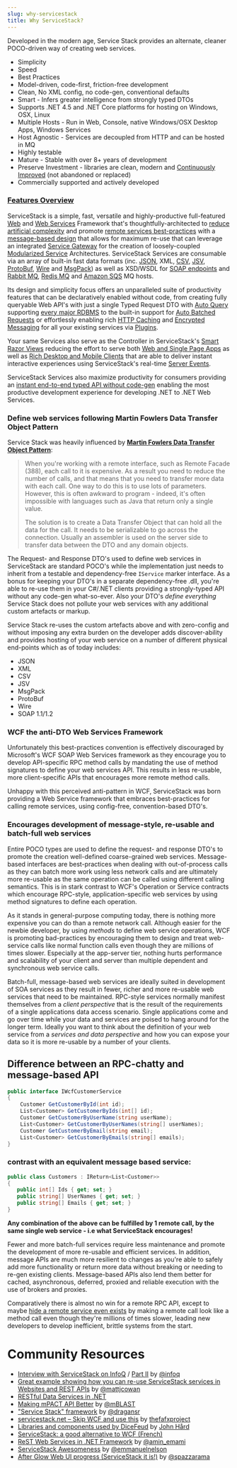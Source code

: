 ```yaml
---
slug: why-servicestack
title: Why ServiceStack?
---
```


Developed in the modern age, Service Stack provides an alternate, cleaner POCO-driven way of creating web services.
 
- Simplicity
- Speed
- Best Practices
- Model-driven, code-first, friction-free development
- Clean, No XML config, no code-gen, conventional defaults
- Smart - Infers greater intelligence from strongly typed DTOs
- Supports .NET 4.5 and .NET Core platforms for hosting on Windows, OSX, Linux
- Multiple Hosts - Run in Web, Console, native Windows/OSX Desktop Apps, Windows Services
- Host Agnostic - Services are decoupled from HTTP and can be hosted in MQ
- Highly testable
- Mature - Stable with over 8+ years of development 
- Preserve Investment - libraries are clean, modern and [Continuously Improved](/release-notes-history) (not abandoned or replaced)
- Commercially supported and actively developed

### [Features Overview](https://servicestack.net/features)

ServiceStack is a simple, fast, versatile and highly-productive full-featured [Web](http://razor.servicestack.net) and 
[Web Services](/web-services) Framework that's 
thoughtfully-architected to [reduce artificial complexity](/why-not-odata#why-not-complexity) and promote 
[remote services best-practices](/advantages-of-message-based-web-services) 
with a [message-based design](/what-is-a-message-based-web-service) 
that allows for maximum re-use that can leverage an integrated 
[Service Gateway](/service-gateway) 
for the creation of loosely-coupled 
[Modularized Service](/modularizing-services) Architectures.
ServiceStack Services are consumable via an array of built-in fast data formats (inc. 
[JSON](https://github.com/ServiceStack/ServiceStack.Text), 
XML, 
[CSV](/csv-format), 
[JSV](/jsv-format), 
[ProtoBuf](/protobuf-format), 
[Wire](/wire-format) and 
[MsgPack](/messagepack-format)) 
as well as XSD/WSDL for [SOAP endpoints](/soap-support) and 
[Rabbit MQ](/rabbit-mq), 
[Redis MQ](/redis-mq) and
[Amazon SQS](https://github.com/ServiceStack/ServiceStack.Aws#sqsmqserver) MQ hosts. 

Its design and simplicity focus offers an unparalleled suite of productivity features that can be declaratively enabled 
without code, from creating fully queryable Web API's with just a single Typed Request DTO with
[Auto Query](/autoquery) supporting 
[every major RDBMS](https://github.com/ServiceStack/ServiceStack.OrmLite#8-flavours-of-ormlite-is-on-nuget) 
to the built-in support for
[Auto Batched Requests](/auto-batched-requests) 
or effortlessly enabling rich [HTTP Caching](/http-caching) and
[Encrypted Messaging](/encrypted-messaging) 
for all your existing services via [Plugins](/plugins).

Your same Services also serve as the Controller in ServiceStack's [Smart Razor Views](http://razor.servicestack.net/)
reducing the effort to serve both 
[Web and Single Page Apps](https://github.com/ServiceStackApps/LiveDemos) as well as 
[Rich Desktop and Mobile Clients](https://github.com/ServiceStackApps/HelloMobile) that are able to deliver instant interactive 
experiences using ServiceStack's real-time [Server Events](/server-events).

ServiceStack Services also maximize productivity for consumers providing an 
[instant end-to-end typed API without code-gen](/csharp-client) enabling
the most productive development experience for developing .NET to .NET Web Services.

### Define web services following Martin Fowlers Data Transfer Object Pattern

Service Stack was heavily influenced by [**Martin Fowlers Data Transfer Object Pattern**](http://martinfowler.com/eaaCatalog/dataTransferObject):

>When you're working with a remote interface, such as Remote Facade (388), each call to it is expensive. 
>As a result you need to reduce the number of calls, and that means that you need to transfer more data 
>with each call. One way to do this is to use lots of parameters. 
>However, this is often awkward to program - indeed, it's often impossible with languages such as Java 
>that return only a single value.
>
>The solution is to create a Data Transfer Object that can hold all the data for the call. It needs 
to be serializable to go across the connection. 
>Usually an assembler is used on the server side to transfer data between the DTO and any domain objects.

The Request- and Response DTO's used to define web services in ServiceStack are standard POCO's while 
the implementation just needs to inherit from a testable and dependency-free `IService` marker interface. 
As a bonus for keeping your DTO's in a separate dependency-free .dll, you're able to re-use them in 
your C#/.NET clients providing a strongly-typed API without any code-gen what-so-ever. Also your DTO's 
*define everything* Service Stack does not pollute your web services with any additional custom 
artefacts or markup.

Service Stack re-uses the custom artefacts above and with zero-config and without imposing any extra 
burden on the developer adds discover-ability and provides hosting of your web service on a number 
of different physical end-points which as of today includes: 
 
 - JSON
 - XML
 - CSV
 - JSV
 - MsgPack
 - ProtoBuf
 - Wire
 - SOAP 1.1/1.2

### WCF the anti-DTO Web Services Framework

Unfortunately this best-practices convention is effectively discouraged by Microsoft's WCF SOAP Web Services framework as they encourage you to develop API-specific RPC method calls by mandating the use of method signatures to define your web services API. This results in less re-usable, more client-specific APIs that encourages more remote method calls. 

Unhappy with this perceived anti-pattern in WCF, ServiceStack was born providing a Web Service framework that embraces best-practices for calling remote services, using config-free, convention-based DTO's.

### Encourages development of message-style, re-usable and batch-full web services

Entire POCO types are used to define the request- and response DTO's to promote the creation well-defined coarse-grained web services. Message-based interfaces are best-practices when dealing with out-of-process calls as they can batch more work using less network calls and are ultimately more re-usable as the same operation can be called using different calling semantics. This is in stark contrast to WCF's Operation or Service contracts which encourage RPC-style, application-specific web services by using method signatures to define each operation.

As it stands in general-purpose computing today, there is nothing more expensive you can do than a remote network call. Although easier for the newbie developer, by using _methods_ to define web service operations, WCF is promoting bad-practices by encouraging them to design and treat web-service calls like normal function calls even though they are millions of times slower. Especially at the app-server tier, nothing hurts performance and scalability of your client and server than multiple dependent and synchronous web service calls.

Batch-full, message-based web services are ideally suited in development of SOA services as they result in fewer, richer and more re-usable web services that need to be maintained. RPC-style services normally manifest themselves from a *client perspective* that is the result of the requirements of a single applications data access scenario. Single applications come and go over time while your data and services are poised to hang around for the longer term. Ideally you want to think about the definition of your web service from a *services and data perspective* and how you can expose your data so it is more re-usable by a number of your clients.

## Difference between an RPC-chatty and message-based API

```csharp
public interface IWcfCustomerService
{
    Customer GetCustomerById(int id);
    List<Customer> GetCustomerByIds(int[] id);
    Customer GetCustomerByUserName(string userName);
    List<Customer> GetCustomerByUserNames(string[] userNames);
    Customer GetCustomerByEmail(string email);
    List<Customer> GetCustomerByEmails(string[] emails);
}
```

### contrast with an equivalent message based service:

```csharp
public class Customers : IReturn<List<Customer>> 
{
   public int[] Ids { get; set; }
   public string[] UserNames { get; set; }
   public string[] Emails { get; set; }
}
```

**Any combination of the above can be fulfilled by 1 remote call, by the same single web service - i.e what ServiceStack encourages!**

Fewer and more batch-full services require less maintenance and promote the development of more re-usable and efficient services. 
In addition, message APIs are much more resilient to changes as you're able to safely add more functionality or return more data without breaking or needing to re-gen existing clients. Message-based APIs also lend them better for cached, asynchronous, deferred, proxied and reliable execution with the use of brokers and proxies.

Comparatively there is almost no win for a remote RPC API, except to maybe [hide a remote service even exists](http://en.wikipedia.org/wiki/Fallacies_of_Distributed_Computing) by making a remote call look like a method call even though they're millions of times slower, leading new developers to develop inefficient, brittle systems from the start. 

# Community Resources

  - [Interview with ServiceStack on InfoQ](http://www.infoq.com/articles/interview-servicestack)
    / [Part II](http://www.infoq.com/articles/interview-servicestack-2) by [@infoq](http://twitter.com/infoq)
  - [Great example showing how you can re-use ServiceStack services in Websites and REST APIs](http://northwind.mattjcowan.com/customers) by [@mattjcowan](https://twitter.com/mattjcowan)
  - [RESTful Data Services in .NET](https://coldie.net/?tag=servicestack)
  - [Making mPACT API Better](https://web.archive.org/web/20130401041733/http://blog.mblast.com/mbwordpress/mpact-api/making-mpact-api-better/) by [@mBLAST](https://twitter.com/mBLAST)
  - ["Service Stack" framework](http://dragansr.blogspot.com/2012/12/service-stack-framework) by [@dragansr](https://twitter.com/dragansr)
  - [servicestack.net – Skip WCF and use this](http://fafx.wordpress.com/category/tools/servicestack-net/) by [thefafxproject](http://fafx.wordpress.com/)
  - [Libraries and components used by DiceFeud](http://dicefeud.blogspot.se/2012/08/libraries-and-components) by [John Hård](http://www.blogger.com/profile/17364481663076074340)
  - [ServiceStack: a good alternative to WCF (French)](http://sgbd.arbinada.com/node/77)
  - [ReST Web Services in .NET Framework](http://www.aminemami.com/blog/2011/09/rest-web-services-in-net-framework/) by [@amin_emami](https://twitter.com/amin_emami)
  - [ServiceStack Awesomeness](http://emmanuelnelson.com/blogs/service-stack-awesomeness) by [@emmanuelnelson](http://emmanuelnelson.com/about-me)
  - [After Glow Web UI progress (ServiceStack it is!)](http://afterglow.frozenpickle.com/2013/01/02/web-ui-progress-servicestack-it-is/) by [@spazzarama](https://github.com/spazzarama)